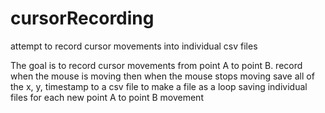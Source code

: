 # cursorRecording
attempt to record cursor movements into individual csv files

The goal is to record cursor movements from point A to point B. record when the mouse is moving then when the mouse stops moving save all of the x, y, timestamp to a csv file to make a file as a loop saving individual files for each new point A to point B movement
